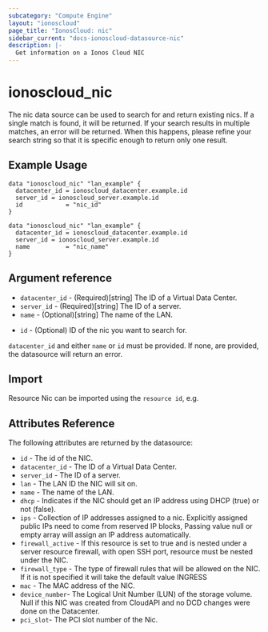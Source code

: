 ```yaml
---
subcategory: "Compute Engine"
layout: "ionoscloud"
page_title: "IonosCloud: nic"
sidebar_current: "docs-ionoscloud-datasource-nic"
description: |-
  Get information on a Ionos Cloud NIC
---
```


# ionoscloud_nic

The nic data source can be used to search for and return existing nics.
If a single match is found, it will be returned. If your search results in multiple matches, an error will be returned.
When this happens, please refine your search string so that it is specific enough to return only one result.

## Example Usage

```hcl
data "ionoscloud_nic" "lan_example" {
  datacenter_id = ionoscloud_datacenter.example.id
  server_id = ionoscloud_server.example.id
  id			= "nic_id"
}

data "ionoscloud_nic" "lan_example" {
  datacenter_id = ionoscloud_datacenter.example.id
  server_id = ionoscloud_server.example.id
  name			= "nic_name"
}
```

## Argument reference

- `datacenter_id` - (Required)[string] The ID of a Virtual Data Center.
- `server_id` - (Required)[string] The ID of a server.
- `name` - (Optional)[string] The name of the LAN.
* `id` - (Optional) ID of the nic you want to search for.

`datacenter_id` and either `name` or `id` must be provided. 
If none, are provided, the datasource will return an error.

## Import

Resource Nic can be imported using the `resource id`, e.g.

## Attributes Reference

The following attributes are returned by the datasource:
* `id` - The id of the NIC.
* `datacenter_id` - The ID of a Virtual Data Center.
* `server_id` - The ID of a server.
* `lan` - The LAN ID the NIC will sit on.
* `name` - The name of the LAN.
* `dhcp` - Indicates if the NIC should get an IP address using DHCP (true) or not (false).
* `ips` - Collection of IP addresses assigned to a nic. Explicitly assigned public IPs need to come from reserved IP blocks, Passing value null or empty array will assign an IP address automatically.
* `firewall_active` - If this resource is set to true and is nested under a server resource firewall, with open SSH port, resource must be nested under the NIC.
* `firewall_type` - The type of firewall rules that will be allowed on the NIC. If it is not specified it will take the default value INGRESS
* `mac` - The MAC address of the NIC.
* `device_number`- The Logical Unit Number (LUN) of the storage volume. Null if this NIC was created from CloudAPI and no DCD changes were done on the Datacenter.
* `pci_slot`- The PCI slot number of the Nic.
